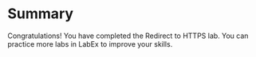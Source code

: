# Summary

Congratulations! You have completed the Redirect to HTTPS lab. You can practice more labs in LabEx to improve your skills.
